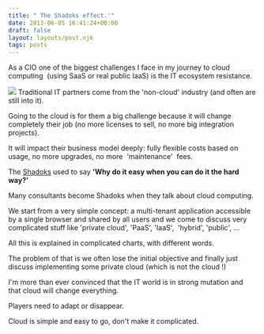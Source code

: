 ```yaml
---
title: " The Shadoks effect.'"
date: 2013-06-05 16:41:24+00:00
draft: false
layout: layouts/post.njk
tags: posts
---
```


As a CIO one of the biggest challenges I face in my journey to cloud computing  (using SaaS or real public IaaS) is the IT ecosystem resistance.






![](http://laurentmaumet.com/wp-content/uploads/2013/06/shadocks-300x300.jpg)
Traditional IT partners come from the 'non-cloud' industry (and often are still into it).






Going to the cloud is for them a big challenge because it will change completely their job (no more licenses to sell, no more big integration projects).







It will impact their business model deeply: fully flexible costs based on usage, no more upgrades, no more  'maintenance'  fees.







The [Shadoks](https://en.wikipedia.org/wiki/Les_Shadoks) used to say **'Why do it easy when you can do it the hard way?'**







Many consultants become Shadoks when they talk about cloud computing.







We start from a very simple concept: a multi-tenant application accessible by a single browser and shared by all users and we come to discuss very complicated stuff like 'private cloud', 'PaaS', 'IaaS',  'hybrid', 'public', ...







All this is explained in complicated charts, with different words.







The problem of that is we often lose the initial objective and finally just discuss implementing some private cloud (which is not the cloud !)







I'm more than ever convinced that the IT world is in strong mutation and that cloud will change everything.




Players need to adapt or disappear.




Cloud is simple and easy to go, don't make it complicated.



